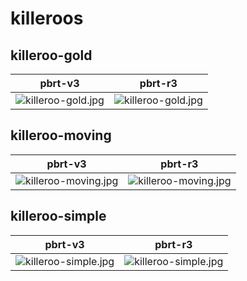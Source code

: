 # killeroos
## killeroo-gold
|pbrt-v3|pbrt-r3|
|---|---|
|![killeroo-gold.jpg](../v3/killeroos/killeroo-gold.jpg)|![killeroo-gold.jpg](../r3/killeroos/killeroo-gold.jpg)|
## killeroo-moving
|pbrt-v3|pbrt-r3|
|---|---|
|![killeroo-moving.jpg](../v3/killeroos/killeroo-moving.jpg)|![killeroo-moving.jpg](../r3/killeroos/killeroo-moving.jpg)|
## killeroo-simple
|pbrt-v3|pbrt-r3|
|---|---|
|![killeroo-simple.jpg](../v3/killeroos/killeroo-simple.jpg)|![killeroo-simple.jpg](../r3/killeroos/killeroo-simple.jpg)|

